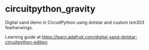 # circuitpython_gravity
Digital sand demo in CircuitPython using dotstar and custom lsm303 featherwings.

Learning guide at https://learn.adafruit.com/digital-sand-dotstar-circuitpython-edition
